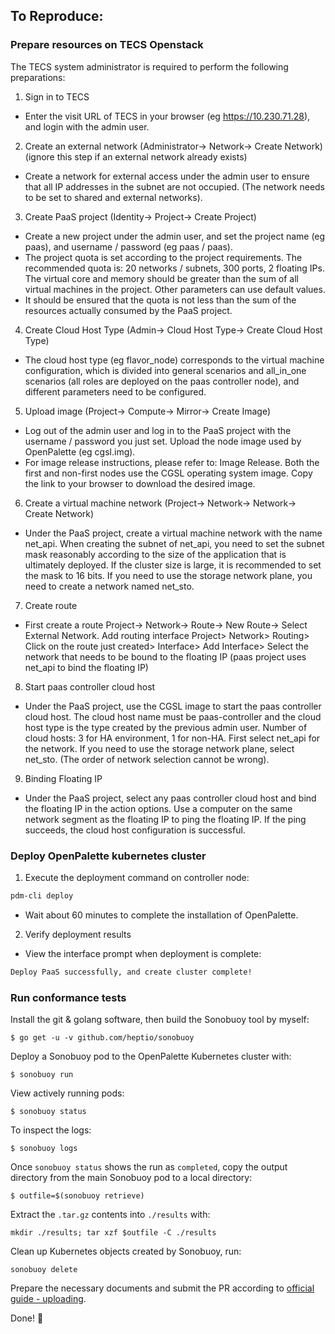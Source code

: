 ## To Reproduce:

### Prepare resources on TECS Openstack

The TECS system administrator is required to perform the following preparations:

1. Sign in to TECS
  - Enter the visit URL of TECS in your browser (eg https://10.230.71.28), and login with the admin user.

2. Create an external network (Administrator-> Network-> Create Network) (ignore this step if an external network already exists)
  - Create a network for external access under the admin user to ensure that all IP addresses in the subnet are not occupied. (The network needs to be set to shared and external networks).

3. Create PaaS project (Identity-> Project-> Create Project)
  - Create a new project under the admin user, and set the project name (eg paas), and username / password (eg paas / paas).
  - The project quota is set according to the project requirements. The recommended quota is: 20 networks / subnets, 300 ports, 2 floating IPs. The virtual core and memory should be greater than the sum of all virtual machines in the project. Other parameters can use default values.
  - It should be ensured that the quota is not less than the sum of the resources actually consumed by the PaaS project.

4. Create Cloud Host Type (Admin-> Cloud Host Type-> Create Cloud Host Type)
  - The cloud host type (eg flavor_node) corresponds to the virtual machine configuration, which is divided into general scenarios and all_in_one scenarios (all roles are deployed on the paas controller node), and different parameters need to be configured.

5. Upload image (Project-> Compute-> Mirror-> Create Image)
  - Log out of the admin user and log in to the PaaS project with the username / password you just set. Upload the node image used by OpenPalette (eg cgsl.img).
  - For image release instructions, please refer to: Image Release. Both the first and non-first nodes use the CGSL operating system image. Copy the link to your browser to download the desired image.

6. Create a virtual machine network (Project-> Network-> Network-> Create Network)
  - Under the PaaS project, create a virtual machine network with the name net_api. When creating the subnet of net_api, you need to set the subnet mask reasonably according to the size of the application that is ultimately deployed. If the cluster size is large, it is recommended to set the mask to 16 bits. If you need to use the storage network plane, you need to create a network named net_sto.

7. Create route
  - First create a route Project-> Network-> Route-> New Route-> Select External Network.
Add routing interface Project> Network> Routing> Click on the route just created> Interface> Add Interface> Select the network that needs to be bound to the floating IP (paas project uses net_api to bind the floating IP)

8. Start paas controller cloud host
  - Under the PaaS project, use the CGSL image to start the paas controller cloud host. The cloud host name must be paas-controller and the cloud host type is the type created by the previous admin user. Number of cloud hosts: 3 for HA environment, 1 for non-HA. First select net_api for the network. If you need to use the storage network plane, select net_sto. (The order of network selection cannot be wrong).

9. Binding Floating IP
  - Under the PaaS project, select any paas controller cloud host and bind the floating IP in the action options. Use a computer on the same network segment as the floating IP to ping the floating IP. If the ping succeeds, the cloud host configuration is successful.


### Deploy OpenPalette kubernetes cluster
1. Execute the deployment command on controller node:
```bash
pdm-cli deploy
```

  - Wait about 60 minutes to complete the installation of OpenPalette.

2. Verify deployment results
  - View the interface prompt when deployment is complete:
```bash
Deploy PaaS successfully, and create cluster complete!
```


### Run conformance tests

Install the git & golang software, then build the Sonobuoy tool by myself:

```
$ go get -u -v github.com/heptio/sonobuoy
```

Deploy a Sonobuoy pod to the OpenPalette Kubernetes cluster with:

```
$ sonobuoy run
```

View actively running pods:

```
$ sonobuoy status
```

To inspect the logs:

```
$ sonobuoy logs
```

Once `sonobuoy status` shows the run as `completed`, copy the output directory from the main Sonobuoy pod to
a local directory:

```
$ outfile=$(sonobuoy retrieve)
```

Extract the `.tar.gz` contents into `./results` with:

```
mkdir ./results; tar xzf $outfile -C ./results
```

Clean up Kubernetes objects created by Sonobuoy, run:

```
sonobuoy delete
```

Prepare the necessary documents and submit the PR according to [official guide - uploading](https://github.com/cncf/k8s-conformance/blob/master/instructions.md#uploading).

Done! 🐳
